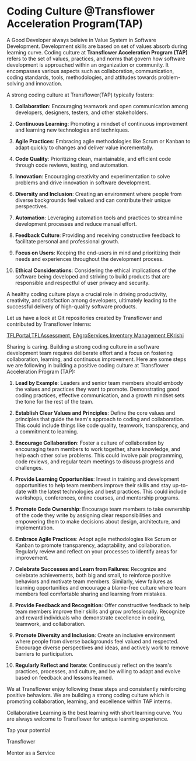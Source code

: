 # Coding Culture @Transflower Acceleration Program(TAP)

 
A Good Developer always beleive in Value System in Software Development. Development skills are based on set of values absorb during learning curve. Coding culture at <b>Transflower Acceleration Program (TAP)</b> refers to the set of values, practices, and norms that govern how software development is approached within an organization or community. It encompasses various aspects such as collaboration, communication, coding standards, tools, methodologies, and attitudes towards problem-solving and innovation.

A strong coding culture at Transflower(TAP) typically fosters:

1. <b>Collaboration</b>: Encouraging teamwork and open communication among developers, designers, testers, and other stakeholders.

2. <b>Continuous Learning</b>: Promoting a mindset of continuous improvement and learning new technologies and techniques.

3. <b>Agile Practices</b>: Embracing agile methodologies like Scrum or Kanban to adapt quickly to changes and deliver value incrementally.

4. <b>Code Quality</b>: Prioritizing clean, maintainable, and efficient code through code reviews, testing, and automation.

5. <b>Innovation</b>: Encouraging creativity and experimentation to solve problems and drive innovation in software development.

6. <b>Diversity and Inclusion</b>: Creating an environment where people from diverse backgrounds feel valued and can contribute their unique perspectives.

7. <b>Automation</b>: Leveraging automation tools and practices to streamline development processes and reduce manual effort.

8. <b>Feedback Culture</b>: Providing and receiving constructive feedback to facilitate personal and professional growth.

9. <b>Focus on Users</b>: Keeping the end-users in mind and prioritizing their needs and experiences throughout the development process.

10. <b>Ethical Considerations</b>: Considering the ethical implications of the software being developed and striving to build products that are responsible and respectful of user privacy and security.

A healthy coding culture plays a crucial role in driving productivity, creativity, and satisfaction among developers, ultimately leading to the successful delivery of high-quality software products.

Let us have a look at  Git repositories created by Transflower and contributed by Transflower Interns:

<a href="https://github.com/RaviTambade/TFLPortal.git">TFLPortal</a>,<a href="https://github.com/RaviTambade/TFLAssessment.git">TFLAssessment</a>, <a href="https://github.com/RaviTambade/TFLPortal.git">EAgroServices</a>,<a href="https://github.com/RaviTambade/InventoryManagement.git">Inventory Management</a>,<a href="https://github.com/RaviTambade/E-Krushi-Project.git">EKrishi</a>

Sharing is caring. 
Building a strong coding culture in a software development team requires deliberate effort and a focus on fostering collaboration, learning, and continuous improvement. Here are some steps we are following  in building a positive coding culture at Transflower Acceleration Program (TAP):

1. **Lead by Example**: Leaders and senior team members should embody the values and practices they want to promote. Demonstrating good coding practices, effective communication, and a growth mindset sets the tone for the rest of the team.

2. **Establish Clear Values and Principles**: Define the core values and principles that guide the team's approach to coding and collaboration. This could include things like code quality, teamwork, transparency, and a commitment to learning.

3. **Encourage Collaboration**: Foster a culture of collaboration by encouraging team members to work together, share knowledge, and help each other solve problems. This could involve pair programming, code reviews, and regular team meetings to discuss progress and challenges.

4. **Provide Learning Opportunities**: Invest in training and development opportunities to help team members improve their skills and stay up-to-date with the latest technologies and best practices. This could include workshops, conferences, online courses, and mentorship programs.

5. **Promote Code Ownership**: Encourage team members to take ownership of the code they write by assigning clear responsibilities and empowering them to make decisions about design, architecture, and implementation.

6. **Embrace Agile Practices**: Adopt agile methodologies like Scrum or Kanban to promote transparency, adaptability, and collaboration. Regularly review and reflect on your processes to identify areas for improvement.

7. **Celebrate Successes and Learn from Failures**: Recognize and celebrate achievements, both big and small, to reinforce positive behaviors and motivate team members. Similarly, view failures as learning opportunities and encourage a blame-free culture where team members feel comfortable sharing and learning from mistakes.

8. **Provide Feedback and Recognition**: Offer constructive feedback to help team members improve their skills and grow professionally. Recognize and reward individuals who demonstrate excellence in coding, teamwork, and collaboration.

9. **Promote Diversity and Inclusion**: Create an inclusive environment where people from diverse backgrounds feel valued and respected. Encourage diverse perspectives and ideas, and actively work to remove barriers to participation.

10. **Regularly Reflect and Iterate**: Continuously reflect on the team's practices, processes, and culture, and be willing to adapt and evolve based on feedback and lessons learned.

We at Transflower enjoy following these steps and consistently reinforcing positive behaviors. We are building  a strong coding culture which is promoting  collaboration, learning, and excellence within TAP interns.

Collaborative Learning is the best learning with short learning curve. You are always welcome to Transflower for unique learning experience.
<p>Tap  your potential</p>
<p>Transflower</p>
<p>Mentor as a Service</p>
